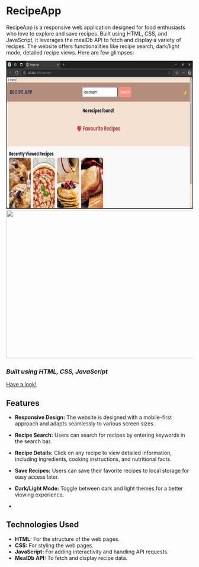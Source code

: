 # RecipeApp
RecipeApp is a responsive web application designed for food enthusiasts who love to explore and save recipes. Built using HTML, CSS, and JavaScript, it leverages the mealDb API to fetch and display a variety of recipes. The website offers functionalities like recipe search, dark/light mode, detailed recipe views.
Here are few glimpses:


<img src="Screenshot 2025-04-10 112357.png" width="600" height="400">
<img src="Screenshot 2025-04-10 112055.png" width="600" height="400">


### *Built using HTML, CSS, JavaScript*
[Have a look!]()




## Features

- **Responsive Design:** The website is designed with a mobile-first approach and adapts seamlessly to various screen sizes.

- **Recipe Search:** Users can search for recipes by entering keywords in the search bar.

- **Recipe Details:** Click on any recipe to view detailed information, including ingredients, cooking instructions, and nutritional facts.

- **Save Recipes:** Users can save their favorite recipes to local storage for easy access later.

- **Dark/Light Mode:** Toggle between dark and light themes for a better viewing experience.

- 

## Technologies Used

- **HTML:** For the structure of the web pages.
- **CSS:** For styling the web pages.
- **JavaScript:** For adding interactivity and handling API requests.
- **MealDb API:** To fetch and display recipe data.
